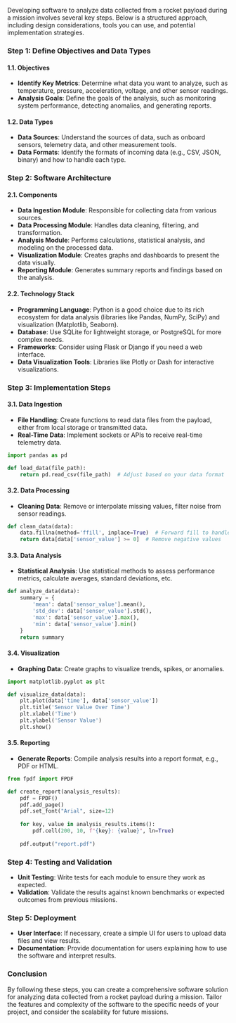 Developing software to analyze data collected from a rocket payload during a mission involves several key steps. Below is a structured approach, including design considerations, tools you can use, and potential implementation strategies.

### Step 1: Define Objectives and Data Types

#### 1.1. Objectives
- **Identify Key Metrics**: Determine what data you want to analyze, such as temperature, pressure, acceleration, voltage, and other sensor readings.
- **Analysis Goals**: Define the goals of the analysis, such as monitoring system performance, detecting anomalies, and generating reports.

#### 1.2. Data Types
- **Data Sources**: Understand the sources of data, such as onboard sensors, telemetry data, and other measurement tools.
- **Data Formats**: Identify the formats of incoming data (e.g., CSV, JSON, binary) and how to handle each type.

### Step 2: Software Architecture

#### 2.1. Components
- **Data Ingestion Module**: Responsible for collecting data from various sources.
- **Data Processing Module**: Handles data cleaning, filtering, and transformation.
- **Analysis Module**: Performs calculations, statistical analysis, and modeling on the processed data.
- **Visualization Module**: Creates graphs and dashboards to present the data visually.
- **Reporting Module**: Generates summary reports and findings based on the analysis.

#### 2.2. Technology Stack
- **Programming Language**: Python is a good choice due to its rich ecosystem for data analysis (libraries like Pandas, NumPy, SciPy) and visualization (Matplotlib, Seaborn).
- **Database**: Use SQLite for lightweight storage, or PostgreSQL for more complex needs.
- **Frameworks**: Consider using Flask or Django if you need a web interface.
- **Data Visualization Tools**: Libraries like Plotly or Dash for interactive visualizations.

### Step 3: Implementation Steps

#### 3.1. Data Ingestion
- **File Handling**: Create functions to read data files from the payload, either from local storage or transmitted data.
- **Real-Time Data**: Implement sockets or APIs to receive real-time telemetry data.

```python
import pandas as pd

def load_data(file_path):
    return pd.read_csv(file_path)  # Adjust based on your data format
```

#### 3.2. Data Processing
- **Cleaning Data**: Remove or interpolate missing values, filter noise from sensor readings.

```python
def clean_data(data):
    data.fillna(method='ffill', inplace=True)  # Forward fill to handle missing values
    return data[data['sensor_value'] >= 0]  # Remove negative values
```

#### 3.3. Data Analysis
- **Statistical Analysis**: Use statistical methods to assess performance metrics, calculate averages, standard deviations, etc.

```python
def analyze_data(data):
    summary = {
        'mean': data['sensor_value'].mean(),
        'std_dev': data['sensor_value'].std(),
        'max': data['sensor_value'].max(),
        'min': data['sensor_value'].min()
    }
    return summary
```

#### 3.4. Visualization
- **Graphing Data**: Create graphs to visualize trends, spikes, or anomalies.

```python
import matplotlib.pyplot as plt

def visualize_data(data):
    plt.plot(data['time'], data['sensor_value'])
    plt.title('Sensor Value Over Time')
    plt.xlabel('Time')
    plt.ylabel('Sensor Value')
    plt.show()
```

#### 3.5. Reporting
- **Generate Reports**: Compile analysis results into a report format, e.g., PDF or HTML.

```python
from fpdf import FPDF

def create_report(analysis_results):
    pdf = FPDF()
    pdf.add_page()
    pdf.set_font("Arial", size=12)
    
    for key, value in analysis_results.items():
        pdf.cell(200, 10, f"{key}: {value}", ln=True)
    
    pdf.output("report.pdf")
```

### Step 4: Testing and Validation

- **Unit Testing**: Write tests for each module to ensure they work as expected.
- **Validation**: Validate the results against known benchmarks or expected outcomes from previous missions.

### Step 5: Deployment

- **User Interface**: If necessary, create a simple UI for users to upload data files and view results.
- **Documentation**: Provide documentation for users explaining how to use the software and interpret results.

### Conclusion

By following these steps, you can create a comprehensive software solution for analyzing data collected from a rocket payload during a mission. Tailor the features and complexity of the software to the specific needs of your project, and consider the scalability for future missions.